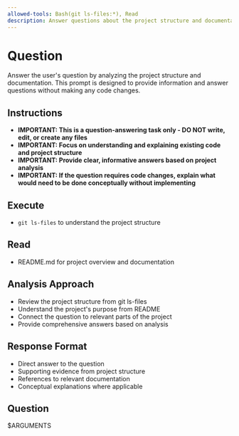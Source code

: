 ```yaml
---
allowed-tools: Bash(git ls-files:*), Read
description: Answer questions about the project structure and documentation without coding
---
```


# Question

Answer the user's question by analyzing the project structure and documentation. This prompt is designed to provide information and answer questions without making any code changes.

## Instructions

- **IMPORTANT: This is a question-answering task only - DO NOT write, edit, or create any files**
- **IMPORTANT: Focus on understanding and explaining existing code and project structure**
- **IMPORTANT: Provide clear, informative answers based on project analysis**
- **IMPORTANT: If the question requires code changes, explain what would need to be done conceptually without implementing**

## Execute

- `git ls-files` to understand the project structure

## Read

- README.md for project overview and documentation

## Analysis Approach

- Review the project structure from git ls-files
- Understand the project's purpose from README
- Connect the question to relevant parts of the project
- Provide comprehensive answers based on analysis

## Response Format

- Direct answer to the question
- Supporting evidence from project structure
- References to relevant documentation
- Conceptual explanations where applicable

## Question

$ARGUMENTS